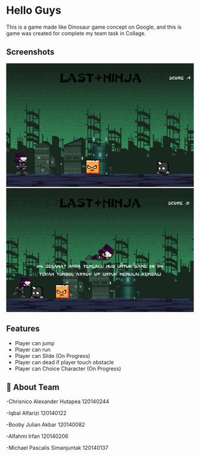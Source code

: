 # Hello Guys

This is a game made like Dinosaur game concept on Google, and this is game was created for complete my team task in Collage.

## Screenshots

![App Screenshot](Assets/ss1.png)
![App Screenshot](Assets/ss2.png)

## Features

- Player can jump
- Player can run
- Player can Slide (On Progress)
- Player can dead if player touch obstacle
- Player can Choice Character (On Progress)

## 🚀 About Team

-Chrisnico Alexander Hutapea 120140244

-Iqbal Alfarizi 120140122

-Booby Julian Akbar 120140082

-Alfahmi Irfan 120140206

-Michael Pascalis Simanjuntak 120140137

